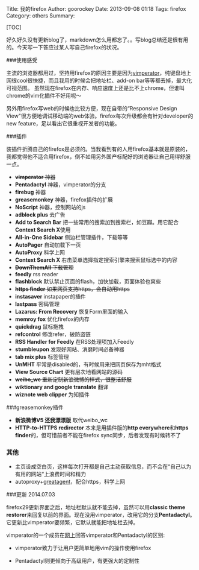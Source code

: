 Title: 我的firefox
Author: goorockey
Date: 2013-09-08 01:18
Tags: firefox
Category: others
Summary: 


[TOC]

[vimperator]: http://www.vimperator.org "vimperator"
[greatagent]: https://code.google.com/p/greatagent "greatagent"


好久好久没有更新blog了，markdown怎么用都忘了。。写blog总结还是很有用的。今天写一下答应过某人写自己firefox的状况。

###使用感受

主流的浏览器都用过，坚持用firefox的原因主要是因为[vimperator]，纯键盘地上网很cool很快捷，而且我用的时候会把地址栏、add-on bar等等都去掉，最大化可视范围。 
虽然现在firefox在内存、响应速度上还是比不上chrome，但谁叫chrome的vim化插件不好用呢～

另外用firefox写web的时候也比较方便，现在自带的“Responsive Design View"很方便地调试移动端的web体验。firefox每次升级都会有针对developer的new feature，足以看出它很重视开发者的功能。

<!-- more -->

###插件

装插件折腾自己的firefox是必须的。当我看到有的人用firefox基本就是原装的，我都觉得他不适合用firefox，倒不如用另外国产标配好的浏览器让自己用得舒服一点。

- <s>**vimperator**    神器</s>
- **Pentadactyl** 神器，vimperator的分支
- **firebug**   神器
- **greasemonkey**  神器，firefox插件的扩展
- **NoScript** 神器，控制网站的js
- **adblock plus**  去广告
- **Add to Search Bar** 把一些常用的搜索加到搜索栏，如豆瓣。用它配合**Context Search X**使用
- **All-in-One Sidebar**    侧边栏管理插件，下载等等
- **AutoPager** 自动加载下一页
- **AutoProxy** 科学上网
- **Context Search X** 右击菜单选择指定搜索引擎来搜索鼠标选中的内容
- <s>**DownThemAll** 下载管理</s>
- **feedly**  rss reader
- **flashblock** 默认禁止页面的flash，加快加载，页面体验也爽些
- <s>**https finder** 如果网页支持https，会自动用https</s>
- **instasaver** instapaper的插件
- **lastpass** 密码管理
- **Lazarus: From Recovery** 恢复Form里面的输入
- **memroy fox** 优化firefox的内存
- **quickdrag** 鼠标拖拽
- **refcontrol** 修改refer，破防盗链
- **RSS Handler for Feedly** 在RSS处理项加入Feedly
- **stumbleupon** 发现好网站、消磨时间必备神器
- **tab mix plus** 标签管理
- **UnMHT** 平常是disabled的，有时候用来把网页保存为mht格式
- **View Source Chart** 更有层次地看网站的源码
- <s>**weibo_wc**  重新定制新浪微博的样式，很整洁舒服</s>
- **wiktionary and google translate** 翻译
- **wiznote web clipper** 为知插件


###greasemonkey插件

- **新浪微博V5 还我漂漂版** 取代weibo_wc
- **HTTP-to-HTTPS redirector** 本来是用插件版的**http everywhere**和**https finder**的，但可惜前者不能在firefox sync同步，后者发现有时候转不了


### 其他

- 主页设成空白页，这样每次打开都是自己主动获取信息，而不会在“自己以为有用的网站“上浪费时间和精力
- autoproxy+[greatagent]，配合https，科学上网


###更新 2014.07.03

firefox29更新界面之后，地址栏默认就不能去掉，虽然可以用**classic theme restorer**来回复以前的界面。现在没用vimperator，改用它的分支**Pentadactyl**。它更新比vimperator要频繁，它默认就能把地址栏去掉。

vimperator的一个成员在[网上](http://superuser.com/questions/261174/whats-the-difference-between-vimperator-and-pentadactyl)回答vimperator和Pentadactyl的区别:

- vimperator致力于让用户更简单地用vim的操作使用firefox

- Pentadactyl则更倾向于高级用户，有更强大的定制性
